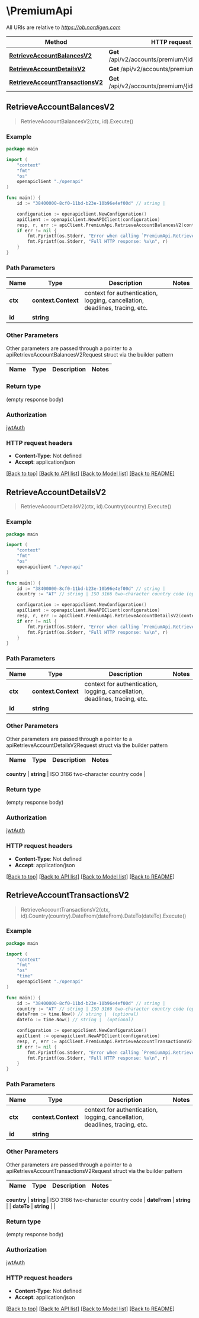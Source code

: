 # \PremiumApi

All URIs are relative to *https://ob.nordigen.com*

Method | HTTP request | Description
------------- | ------------- | -------------
[**RetrieveAccountBalancesV2**](PremiumApi.md#RetrieveAccountBalancesV2) | **Get** /api/v2/accounts/premium/{id}/balances/ | 
[**RetrieveAccountDetailsV2**](PremiumApi.md#RetrieveAccountDetailsV2) | **Get** /api/v2/accounts/premium/{id}/details/ | 
[**RetrieveAccountTransactionsV2**](PremiumApi.md#RetrieveAccountTransactionsV2) | **Get** /api/v2/accounts/premium/{id}/transactions/ | 



## RetrieveAccountBalancesV2

> RetrieveAccountBalancesV2(ctx, id).Execute()





### Example

```go
package main

import (
    "context"
    "fmt"
    "os"
    openapiclient "./openapi"
)

func main() {
    id := "38400000-8cf0-11bd-b23e-10b96e4ef00d" // string | 

    configuration := openapiclient.NewConfiguration()
    apiClient := openapiclient.NewAPIClient(configuration)
    resp, r, err := apiClient.PremiumApi.RetrieveAccountBalancesV2(context.Background(), id).Execute()
    if err != nil {
        fmt.Fprintf(os.Stderr, "Error when calling `PremiumApi.RetrieveAccountBalancesV2``: %v\n", err)
        fmt.Fprintf(os.Stderr, "Full HTTP response: %v\n", r)
    }
}
```

### Path Parameters


Name | Type | Description  | Notes
------------- | ------------- | ------------- | -------------
**ctx** | **context.Context** | context for authentication, logging, cancellation, deadlines, tracing, etc.
**id** | **string** |  | 

### Other Parameters

Other parameters are passed through a pointer to a apiRetrieveAccountBalancesV2Request struct via the builder pattern


Name | Type | Description  | Notes
------------- | ------------- | ------------- | -------------


### Return type

 (empty response body)

### Authorization

[jwtAuth](../README.md#jwtAuth)

### HTTP request headers

- **Content-Type**: Not defined
- **Accept**: application/json

[[Back to top]](#) [[Back to API list]](../README.md#documentation-for-api-endpoints)
[[Back to Model list]](../README.md#documentation-for-models)
[[Back to README]](../README.md)


## RetrieveAccountDetailsV2

> RetrieveAccountDetailsV2(ctx, id).Country(country).Execute()





### Example

```go
package main

import (
    "context"
    "fmt"
    "os"
    openapiclient "./openapi"
)

func main() {
    id := "38400000-8cf0-11bd-b23e-10b96e4ef00d" // string | 
    country := "AT" // string | ISO 3166 two-character country code (optional)

    configuration := openapiclient.NewConfiguration()
    apiClient := openapiclient.NewAPIClient(configuration)
    resp, r, err := apiClient.PremiumApi.RetrieveAccountDetailsV2(context.Background(), id).Country(country).Execute()
    if err != nil {
        fmt.Fprintf(os.Stderr, "Error when calling `PremiumApi.RetrieveAccountDetailsV2``: %v\n", err)
        fmt.Fprintf(os.Stderr, "Full HTTP response: %v\n", r)
    }
}
```

### Path Parameters


Name | Type | Description  | Notes
------------- | ------------- | ------------- | -------------
**ctx** | **context.Context** | context for authentication, logging, cancellation, deadlines, tracing, etc.
**id** | **string** |  | 

### Other Parameters

Other parameters are passed through a pointer to a apiRetrieveAccountDetailsV2Request struct via the builder pattern


Name | Type | Description  | Notes
------------- | ------------- | ------------- | -------------

 **country** | **string** | ISO 3166 two-character country code | 

### Return type

 (empty response body)

### Authorization

[jwtAuth](../README.md#jwtAuth)

### HTTP request headers

- **Content-Type**: Not defined
- **Accept**: application/json

[[Back to top]](#) [[Back to API list]](../README.md#documentation-for-api-endpoints)
[[Back to Model list]](../README.md#documentation-for-models)
[[Back to README]](../README.md)


## RetrieveAccountTransactionsV2

> RetrieveAccountTransactionsV2(ctx, id).Country(country).DateFrom(dateFrom).DateTo(dateTo).Execute()





### Example

```go
package main

import (
    "context"
    "fmt"
    "os"
    "time"
    openapiclient "./openapi"
)

func main() {
    id := "38400000-8cf0-11bd-b23e-10b96e4ef00d" // string | 
    country := "AT" // string | ISO 3166 two-character country code (optional)
    dateFrom := time.Now() // string |  (optional)
    dateTo := time.Now() // string |  (optional)

    configuration := openapiclient.NewConfiguration()
    apiClient := openapiclient.NewAPIClient(configuration)
    resp, r, err := apiClient.PremiumApi.RetrieveAccountTransactionsV2(context.Background(), id).Country(country).DateFrom(dateFrom).DateTo(dateTo).Execute()
    if err != nil {
        fmt.Fprintf(os.Stderr, "Error when calling `PremiumApi.RetrieveAccountTransactionsV2``: %v\n", err)
        fmt.Fprintf(os.Stderr, "Full HTTP response: %v\n", r)
    }
}
```

### Path Parameters


Name | Type | Description  | Notes
------------- | ------------- | ------------- | -------------
**ctx** | **context.Context** | context for authentication, logging, cancellation, deadlines, tracing, etc.
**id** | **string** |  | 

### Other Parameters

Other parameters are passed through a pointer to a apiRetrieveAccountTransactionsV2Request struct via the builder pattern


Name | Type | Description  | Notes
------------- | ------------- | ------------- | -------------

 **country** | **string** | ISO 3166 two-character country code | 
 **dateFrom** | **string** |  | 
 **dateTo** | **string** |  | 

### Return type

 (empty response body)

### Authorization

[jwtAuth](../README.md#jwtAuth)

### HTTP request headers

- **Content-Type**: Not defined
- **Accept**: application/json

[[Back to top]](#) [[Back to API list]](../README.md#documentation-for-api-endpoints)
[[Back to Model list]](../README.md#documentation-for-models)
[[Back to README]](../README.md)

